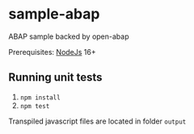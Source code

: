 # sample-abap
ABAP sample backed by open-abap

Prerequisites: [NodeJs](https://nodejs.org/) 16+

## Running unit tests
1. `npm install`
2. `npm test`

Transpiled javascript files are located in folder `output`
